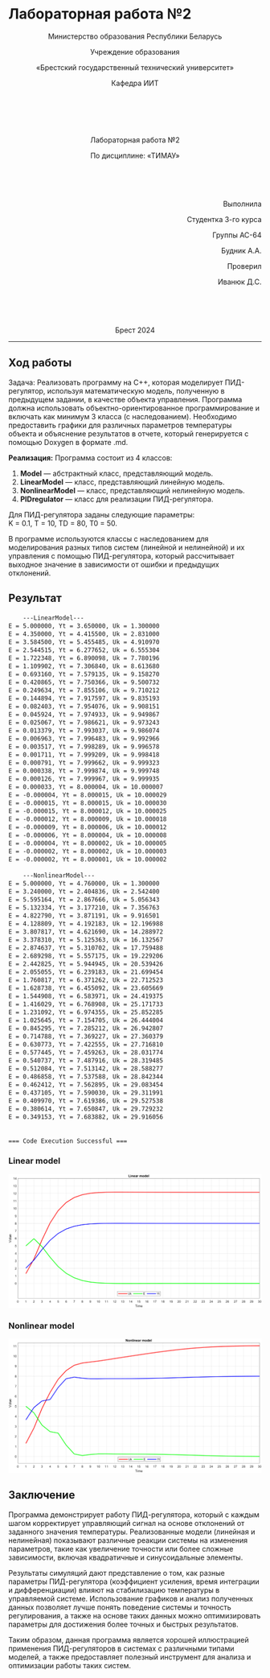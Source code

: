 # Лабораторная работа №2
<p align="center">Министерство образования Республики Беларусь</p>
<p align="center">Учреждение образования</p>
<p align="center">«Брестский государственный технический университет»</p>
<p align="center">Кафедра ИИТ</p>
<br><br><br><br>
<p align="center">Лабораторная работа №2</p>
<p align="center">По дисциплине: «ТИМАУ»</p>
<br><br><br>
<p align="right">Выполнила</p>
<p align="right">Студентка 3-го курса</p>
<p align="right">Группы АС-64</p>
<p align="right">Будник А.А.</p>
<p align="right">Проверил</p>
<p align="right">Иванюк Д.С.</p>
<br><br><br>
<p align="center">Брест 2024</p>

---

## Ход работы

Задача: Реализовать программу на C++, которая моделирует ПИД-регулятор, используя математическую модель, полученную в предыдущем задании, в качестве объекта управления. Программа должна использовать объектно-ориентированное программирование и включать как минимум 3 класса (с наследованием). Необходимо предоставить графики для различных параметров температуры объекта и объяснение результатов в отчете, который генерируется с помощью Doxygen в формате .md.

**Реализация:**
Программа состоит из 4 классов:

1. **Model** — абстрактный класс, представляющий модель.
2. **LinearModel** — класс, представляющий линейную модель.
3. **NonlinearModel** — класс, представляющий нелинейную модель.
4. **PIDregulator** — класс для реализации ПИД-регулятора.

Для ПИД-регулятора заданы следующие параметры:  
K = 0.1, T = 10, TD = 80, T0 = 50.

В программе используются классы с наследованием для моделирования разных типов систем (линейной и нелинейной) и их управления с помощью ПИД-регулятора, который рассчитывает выходное значение в зависимости от ошибки и предыдущих отклонений.

## Результат

```
	---LinearModel---
E = 5.000000, Yt = 3.650000, Uk = 1.300000
E = 4.350000, Yt = 4.415500, Uk = 2.831000
E = 3.584500, Yt = 5.455485, Uk = 4.910970
E = 2.544515, Yt = 6.277652, Uk = 6.555304
E = 1.722348, Yt = 6.890098, Uk = 7.780196
E = 1.109902, Yt = 7.306840, Uk = 8.613680
E = 0.693160, Yt = 7.579135, Uk = 9.158270
E = 0.420865, Yt = 7.750366, Uk = 9.500732
E = 0.249634, Yt = 7.855106, Uk = 9.710212
E = 0.144894, Yt = 7.917597, Uk = 9.835193
E = 0.082403, Yt = 7.954076, Uk = 9.908151
E = 0.045924, Yt = 7.974933, Uk = 9.949867
E = 0.025067, Yt = 7.986621, Uk = 9.973243
E = 0.013379, Yt = 7.993037, Uk = 9.986074
E = 0.006963, Yt = 7.996483, Uk = 9.992966
E = 0.003517, Yt = 7.998289, Uk = 9.996578
E = 0.001711, Yt = 7.999209, Uk = 9.998418
E = 0.000791, Yt = 7.999662, Uk = 9.999323
E = 0.000338, Yt = 7.999874, Uk = 9.999748
E = 0.000126, Yt = 7.999967, Uk = 9.999935
E = 0.000033, Yt = 8.000004, Uk = 10.000007
E = -0.000004, Yt = 8.000015, Uk = 10.000029
E = -0.000015, Yt = 8.000015, Uk = 10.000030
E = -0.000015, Yt = 8.000012, Uk = 10.000025
E = -0.000012, Yt = 8.000009, Uk = 10.000018
E = -0.000009, Yt = 8.000006, Uk = 10.000012
E = -0.000006, Yt = 8.000004, Uk = 10.000008
E = -0.000004, Yt = 8.000002, Uk = 10.000005
E = -0.000002, Yt = 8.000002, Uk = 10.000003
E = -0.000002, Yt = 8.000001, Uk = 10.000002

	---NonlinearModel---
E = 5.000000, Yt = 4.760000, Uk = 1.300000
E = 3.240000, Yt = 2.404836, Uk = 2.542400
E = 5.595164, Yt = 2.867666, Uk = 5.056343
E = 5.132334, Yt = 3.177210, Uk = 7.356763
E = 4.822790, Yt = 3.871191, Uk = 9.916501
E = 4.128809, Yt = 4.192183, Uk = 12.196988
E = 3.807817, Yt = 4.621690, Uk = 14.288972
E = 3.378310, Yt = 5.125363, Uk = 16.132567
E = 2.874637, Yt = 5.310702, Uk = 17.759488
E = 2.689298, Yt = 5.557175, Uk = 19.229206
E = 2.442825, Yt = 5.944945, Uk = 20.539426
E = 2.055055, Yt = 6.239183, Uk = 21.699454
E = 1.760817, Yt = 6.371262, Uk = 22.712523
E = 1.628738, Yt = 6.455092, Uk = 23.605669
E = 1.544908, Yt = 6.583971, Uk = 24.419375
E = 1.416029, Yt = 6.768908, Uk = 25.171733
E = 1.231092, Yt = 6.974355, Uk = 25.852285
E = 1.025645, Yt = 7.154705, Uk = 26.444004
E = 0.845295, Yt = 7.285212, Uk = 26.942807
E = 0.714788, Yt = 7.369227, Uk = 27.360379
E = 0.630773, Yt = 7.422555, Uk = 27.716810
E = 0.577445, Yt = 7.459263, Uk = 28.031774
E = 0.540737, Yt = 7.487916, Uk = 28.319485
E = 0.512084, Yt = 7.513142, Uk = 28.588277
E = 0.486858, Yt = 7.537588, Uk = 28.842344
E = 0.462412, Yt = 7.562895, Uk = 29.083454
E = 0.437105, Yt = 7.590030, Uk = 29.311991
E = 0.409970, Yt = 7.619386, Uk = 29.527538
E = 0.380614, Yt = 7.650847, Uk = 29.729232
E = 0.349153, Yt = 7.683882, Uk = 29.916056


=== Code Execution Successful ===
```

### Linear model

![](./imgs/linearmodel.png)

### Nonlinear model
![](./imgs/nonlinearmodel.png)

## Заключение

Программа демонстрирует работу ПИД-регулятора, который с каждым шагом корректирует управляющий сигнал на основе отклонений от заданного значения температуры. Реализованные модели (линейная и нелинейная) показывают различные реакции системы на изменения параметров, такие как увеличение точности или более сложные зависимости, включая квадратичные и синусоидальные элементы.

Результаты симуляций дают представление о том, как разные параметры ПИД-регулятора (коэффициент усиления, время интеграции и дифференциации) влияют на стабилизацию температуры в управляемой системе. Использование графиков и анализ полученных данных позволяет лучше понять поведение системы и точность регулирования, а также на основе таких данных можно оптимизировать параметры для достижения более точных и быстрых результатов.

Таким образом, данная программа является хорошей иллюстрацией применения ПИД-регуляторов в системах с различными типами моделей, а также предоставляет полезный инструмент для анализа и оптимизации работы таких систем.